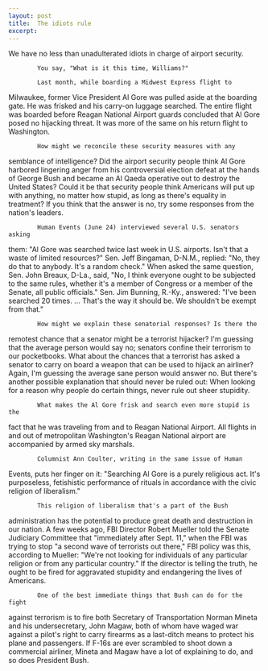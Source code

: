 ```yaml
---
layout: post
title:  The idiots rule
excerpt:
---
```












 We have no less than unadulterated idiots in charge of airport
security.

            You say, "What is it this time, Williams?"

            Last month, while boarding a Midwest Express flight to
Milwaukee, former Vice President Al Gore was pulled aside at the boarding
gate. He was frisked and his carry-on luggage searched. The entire flight
was boarded before Reagan National Airport guards concluded that Al Gore
posed no hijacking threat. It was more of the same on his return flight to
Washington.

            How might we reconcile these security measures with any
semblance of intelligence? Did the airport security people think Al Gore
harbored lingering anger from his controversial election defeat at the hands
of George Bush and became an Al Qaeda operative out to destroy the United
States? Could it be that security people think Americans will put up with
anything, no matter how stupid, as long as there's equality in treatment? If
you think that the answer is no, try some responses from the nation's
leaders.

            Human Events (June 24) interviewed several U.S. senators asking
them: "Al Gore was searched twice last week in U.S. airports. Isn't that a
waste of limited resources?" Sen. Jeff Bingaman, D-N.M., replied: "No, they
do that to anybody. It's a random check." When asked the same question, Sen.
John Breaux, D-La., said, "No, I think everyone ought to be subjected to the
same rules, whether it's a member of Congress or a member of the Senate, all
public officials." Sen. Jim Bunning, R.-Ky., answered: "I've been searched
20 times. ... That's the way it should be. We shouldn't be exempt from
that."

            How might we explain these senatorial responses? Is there the
remotest chance that a senator might be a terrorist hijacker? I'm guessing
that the average person would say no; senators confine their terrorism to
our pocketbooks. What about the chances that a terrorist has asked a senator
to carry on board a weapon that can be used to hijack an airliner? Again,
I'm guessing the average sane person would answer no. But there's another
possible explanation that should never be ruled out: When looking for a
reason why people do certain things, never rule out sheer stupidity.

            What makes the Al Gore frisk and search even more stupid is the
fact that he was traveling from and to Reagan National Airport. All flights
in and out of metropolitan Washington's Reagan National airport are
accompanied by armed sky marshals.

            Columnist Ann Coulter, writing in the same issue of Human
Events, puts her finger on it: "Searching Al Gore is a purely religious act.
It's purposeless, fetishistic performance of rituals in accordance with the
civic religion of liberalism."

            This religion of liberalism that's a part of the Bush
administration has the potential to produce great death and destruction in
our nation. A few weeks ago, FBI Director Robert Mueller told the Senate
Judiciary Committee that "immediately after Sept. 11," when the FBI was
trying to stop "a second wave of terrorists out there," FBI policy was this,
according to Mueller: "We're not looking for individuals of any particular
religion or from any particular country." If the director is telling the
truth, he ought to be fired for aggravated stupidity and endangering the
lives of Americans.

            One of the best immediate things that Bush can do for the fight
against terrorism is to fire both Secretary of Transportation Norman Mineta
and his undersecretary, John Magaw, both of whom have waged war against a
pilot's right to carry firearms as a last-ditch means to protect his plane
and passengers. If F-16s are ever scrambled to shoot down a commercial
airliner, Mineta and Magaw have a lot of explaining to do, and so does
President Bush.



